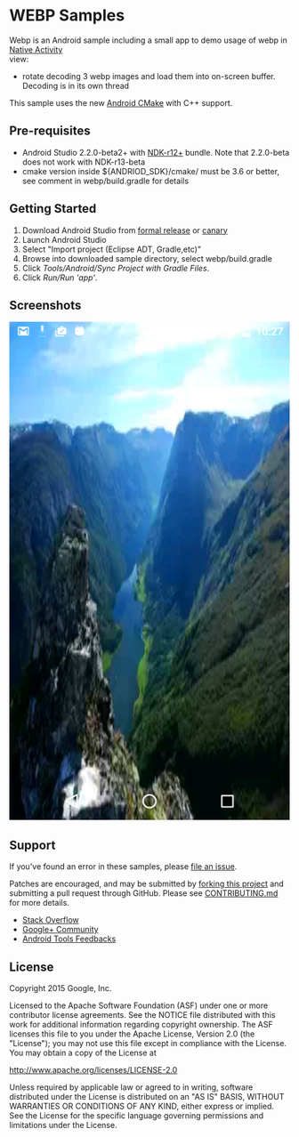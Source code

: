 WEBP Samples
=============
Webp is an Android sample including a small app  to demo usage of webp in  [Native Activity](http://developer.android.com/reference/android/app/NativeActivity.html)    
view:
- rotate decoding 3 webp images and load them into on-screen buffer. Decoding is in its own thread


This sample uses the new [Android CMake](http://tools.android.com/tech-docs/external-c-builds) with C++ support.

Pre-requisites
--------------
- Android Studio 2.2.0-beta2+ with [NDK-r12+](https://developer.android.com/ndk/) bundle. Note that 2.2.0-beta does not work with NDK-r13-beta
- cmake version inside ${ANDRIOD_SDK}/cmake/ must be 3.6 or better, see comment in webp/build.gradle for details

Getting Started
---------------
1. Download Android Studio from [formal release](http://developer.android.com/sdk/index.html) or [canary](http://tools.android.com/download/studio/canary)
1. Launch Android Studio
1. Select "Import project (Eclipse ADT, Gradle,etc)"
1. Browse into downloaded sample directory, select webp/build.gradle
1. Click *Tools/Android/Sync Project with Gradle Files*.
1. Click *Run/Run 'app'*.

Screenshots
-----------
![screenshot](screenshot.png)

Support
-------
If you've found an error in these samples, please [file an issue](https://github.com/googlesamples/android-ndk/issues/new).

Patches are encouraged, and may be submitted by [forking this project](https://github.com/googlesamples/android-ndk/fork) and
submitting a pull request through GitHub. Please see [CONTRIBUTING.md](../CONTRIBUTING.md) for more details.

- [Stack Overflow](http://stackoverflow.com/questions/tagged/android-ndk)
- [Google+ Community](https://plus.google.com/communities/105153134372062985968)
- [Android Tools Feedbacks](http://tools.android.com/feedback)

License
-------
Copyright 2015 Google, Inc.

Licensed to the Apache Software Foundation (ASF) under one or more contributor
license agreements.  See the NOTICE file distributed with this work for
additional information regarding copyright ownership.  The ASF licenses this
file to you under the Apache License, Version 2.0 (the "License"); you may not
use this file except in compliance with the License.  You may obtain a copy of
the License at

  http://www.apache.org/licenses/LICENSE-2.0

Unless required by applicable law or agreed to in writing, software
distributed under the License is distributed on an "AS IS" BASIS, WITHOUT
WARRANTIES OR CONDITIONS OF ANY KIND, either express or implied.  See the
License for the specific language governing permissions and limitations under
the License.
